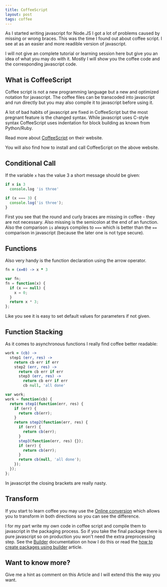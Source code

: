 ```yaml
---
title: CoffeeScript
layout: post
tags: coffee
---
```


As I started writing javascript for Node.JS I got a lot of problems caused by
missing or wrong braces. This was the time I found out about coffee script.
I see at as an easier and more readible version of javascript.

I will not give an complete tutorial or learning session here but give you an
idea of what you may do with it. Mostly I will show you the coffee code and the
corresponding javascript code.


What is CoffeeScript
------------------------------------------------------------------
Coffee script is not a new programming language but a new and optimized notation
for javascript. The coffee files can be transcoded into javascript and run directly
but you may also compile it to javascript before using it.

A lot of bad habits of javascript are fixed in CoffeeScript but the most pregnant
feature is the changed syntax. While javascript uses C-style syntax CoffeeScript
uses indentation for block building as known from Python/Ruby.

Read more about [CoffeeScript](http://coffeescript.org/) on their website.

You will also find how to install and call CoffeeScript on the above website.


Conditional Call
------------------------------------------------------------------
If the variable `x` has the value 3 a short message should be given:

``` coffee
if x is 3
  console.log 'is three'
```

``` javascript
if (x === 3) {
  console.log('is three');
}
```

First you see that the round and curly braces are missing in coffee - they are
not necessary. Also missing is the semicolon at the end of an function. Also
the comparison `is` always compiles to `===` which is better than the `==`
comparison in javascript (because the later one is not type secure).


Functions
------------------------------------------------------------------
Also very handy is the function declaration using the arrow operator.

``` coffee
fn = (x=0) -> x * 3
```

``` javascript
var fn;
fn = function(x) {
  if (x == null) {
    x = 0;
  }
  return x * 3;
};
```

Like you see it is easy to set default values for parameters if not given.


Function Stacking
------------------------------------------------------------------

As it comes to asynchronous functions I really find coffee better readable:

``` coffee
work = (cb) ->
  step1 (err, res) ->
    return cb err if err
    step2 (err, res) ->
      return cb err if err
      step3 (err, res) ->
        return cb err if err
        cb null, 'all done'
```

``` javascript
var work;
work = function(cb) {
  return step1(function(err, res) {
    if (err) {
      return cb(err);
    }
    return step2(function(err, res) {
      if (err) {
        return cb(err);
      }
      step3(function(err, res) {});
      if (err) {
        return cb(err);
      }
      return cb(null, 'all done');
    });
  });
};
```

In javascript the closing brackets are really nasty.


Transform
------------------------------------------------------------------
If you start to learn coffee you may use the [Online conversion](http://js2.coffee)
which allows you to transform in both directions so you can see the difference.

I for my part write my own code in coffee script and compile them to javascript
in the packaging process. So if you take the final package there is pure
javascript so on production you won't need the extra preprocessing step.
See the [Builder](http://alinex.github.io/node-builder) documentation on how I do this
or read the [how to create packages using builder](http://alinex.github.io/2015/06/27/builder.html)
article.


Want to know more?
------------------------------------------------------------------
Give me a hint as comment on this Article and I will extend this the way you want.
